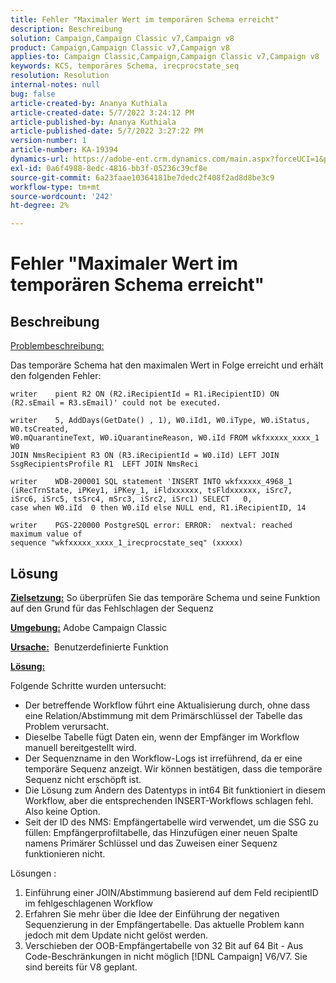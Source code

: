 ```yaml
---
title: Fehler "Maximaler Wert im temporären Schema erreicht"
description: Beschreibung
solution: Campaign,Campaign Classic v7,Campaign v8
product: Campaign,Campaign Classic v7,Campaign v8
applies-to: Campaign Classic,Campaign,Campaign Classic v7,Campaign v8
keywords: KCS, temporäres Schema, irecprocstate_seq
resolution: Resolution
internal-notes: null
bug: false
article-created-by: Ananya Kuthiala
article-created-date: 5/7/2022 3:24:12 PM
article-published-by: Ananya Kuthiala
article-published-date: 5/7/2022 3:27:22 PM
version-number: 1
article-number: KA-19394
dynamics-url: https://adobe-ent.crm.dynamics.com/main.aspx?forceUCI=1&pagetype=entityrecord&etn=knowledgearticle&id=f17f99ba-19ce-ec11-a7b5-0022480a8e40
exl-id: 0a6f4988-8edc-4816-bb3f-05236c39cf8e
source-git-commit: 6a23faae10364181be7dedc2f408f2ad8d8be3c9
workflow-type: tm+mt
source-wordcount: '242'
ht-degree: 2%

---
```


# Fehler &quot;Maximaler Wert im temporären Schema erreicht&quot;

## Beschreibung


<u>Problembeschreibung:</u>

Das temporäre Schema hat den maximalen Wert in Folge erreicht und erhält den folgenden Fehler:

```
writer    pient R2 ON (R2.iRecipientId = R1.iRecipientID) ON (R2.sEmail = R3.sEmail)' could not be executed.

writer    5, AddDays(GetDate() , 1), W0.iId1, W0.iType, W0.iStatus, W0.tsCreated, 
W0.mQuarantineText, W0.iQuarantineReason, W0.iId FROM wkfxxxxx_xxxx_1 W0  
JOIN NmsRecipient R3 ON (R3.iRecipientId = W0.iId) LEFT JOIN SsgRecipientsProfile R1  LEFT JOIN NmsReci

writer    WDB-200001 SQL statement 'INSERT INTO wkfxxxxx_4968_1 
(iRecTrnState, iPKey1, iPKey_1, iFldxxxxxx, tsFldxxxxxx, iSrc7, 
iSrc6, iSrc5, tsSrc4, mSrc3, iSrc2, iSrc1) SELECT   0, 
case when W0.iId  0 then W0.iId else NULL end, R1.iRecipientID, 14

writer    PGS-220000 PostgreSQL error: ERROR:  nextval: reached maximum value of 
sequence "wkfxxxxx_xxxx_1_irecprocstate_seq" (xxxxx)
```

## Lösung


<b><u>Zielsetzung:</u></b> So überprüfen Sie das temporäre Schema und seine Funktion auf den Grund für das Fehlschlagen der Sequenz

<b><u>Umgebung:</u></b> Adobe Campaign Classic

<b><u>Ursache:</u></b>  Benutzerdefinierte Funktion

<b><u>Lösung:</u></b>

Folgende Schritte wurden untersucht:

- Der betreffende Workflow führt eine Aktualisierung durch, ohne dass eine Relation/Abstimmung mit dem Primärschlüssel der Tabelle das Problem verursacht.
- Dieselbe Tabelle fügt Daten ein, wenn der Empfänger im Workflow manuell bereitgestellt wird.
- Der Sequenzname in den Workflow-Logs ist irreführend, da er eine temporäre Sequenz anzeigt. Wir können bestätigen, dass die temporäre Sequenz nicht erschöpft ist.
- Die Lösung zum Ändern des Datentyps in int64 Bit funktioniert in diesem Workflow, aber die entsprechenden INSERT-Workflows schlagen fehl. Also keine Option.
- Seit der ID des NMS: Empfängertabelle wird verwendet, um die SSG zu füllen: Empfängerprofiltabelle, das Hinzufügen einer neuen Spalte namens Primärer Schlüssel und das Zuweisen einer Sequenz funktionieren nicht.


Lösungen :

1. Einführung einer JOIN/Abstimmung basierend auf dem Feld recipientID im fehlgeschlagenen Workflow
2. Erfahren Sie mehr über die Idee der Einführung der negativen Sequenzierung in der Empfängertabelle. Das aktuelle Problem kann jedoch mit dem Update nicht gelöst werden.
3. Verschieben der OOB-Empfängertabelle von 32 Bit auf 64 Bit - Aus Code-Beschränkungen in nicht möglich [!DNL Campaign] V6/V7. Sie sind bereits für V8 geplant.
